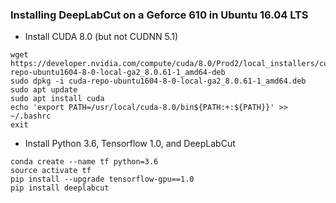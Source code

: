 ### Installing DeepLabCut on a Geforce 610 in Ubuntu 16.04 LTS

- Install CUDA 8.0 (but not CUDNN 5.1)
```
wget https://developer.nvidia.com/compute/cuda/8.0/Prod2/local_installers/cuda-repo-ubuntu1604-8-0-local-ga2_8.0.61-1_amd64-deb
sudo dpkg -i cuda-repo-ubuntu1604-8-0-local-ga2_8.0.61-1_amd64.deb
sudo apt update
sudo apt install cuda
echo 'export PATH=/usr/local/cuda-8.0/bin${PATH:+:${PATH}}' >> ~/.bashrc 
exit
```

- Install Python 3.6, Tensorflow 1.0, and DeepLabCut
```
conda create --name tf python=3.6
source activate tf
pip install --upgrade tensorflow-gpu==1.0
pip install deeplabcut
```
